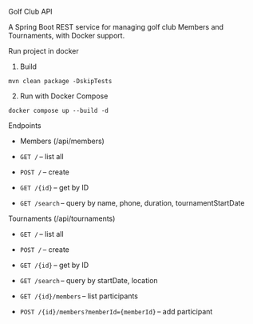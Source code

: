 Golf Club API

A Spring Boot REST service for managing golf club Members and Tournaments, with Docker support.

Run project in docker

  1. Build
  
  ```mvn clean package -DskipTests```
  
  2. Run with Docker Compose
  
  ```docker compose up --build -d```

Endpoints

  - Members (/api/members)
  
  - ```GET /``` – list all
  
  - ```POST /``` – create
  
  - ```GET /{id}``` – get by ID
  
  - ```GET /search``` – query by name, phone, duration, tournamentStartDate

Tournaments (/api/tournaments)

  - ```GET /``` – list all
  
  - ```POST /``` – create
  
  - ```GET /{id}``` – get by ID
  
  - ```GET /search``` – query by startDate, location
  
  - ```GET /{id}/members``` – list participants
  
  - ```POST /{id}/members?memberId={memberId}``` – add participant
